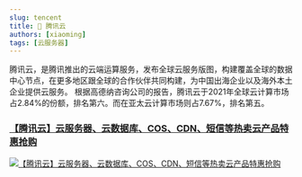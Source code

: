 ```yaml
---
slug: tencent 
title: 🎁 腾讯云
authors: [xiaoming]
tags: [云服务器]
---
```


腾讯云，是腾讯推出的云端运算服务，发布全球云服务版图，构建覆盖全球的数据中心节点，在更多地区跟全球的合作伙伴共同构建，为中国出海企业以及海外本土企业提供云服务。 根据高德纳咨询公司的报告，腾讯云于2021年全球云计算市场占2.84%的份额，排名第六。而在亚太云计算市场则占7.67%，排名第五。

### [【腾讯云】云服务器、云数据库、COS、CDN、短信等热卖云产品特惠抢购](https://curl.qcloud.com/YyjHGB4N)

[![【腾讯云】云服务器、云数据库、COS、CDN、短信等热卖云产品特惠抢购](/img/promote/345-200.jpg)](https://curl.qcloud.com/YyjHGB4N)


